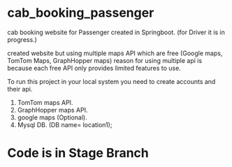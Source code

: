 # cab_booking_passenger
cab booking website for Passenger created in Springboot. (for Driver it is in progress.) 

created website but using multiple maps API which are free (Google maps, TomTom Maps, GraphHopper maps) reason for using multiple api 
is because each free API only provides limited features to use.

To run this project in your local system you need to create accounts and their api.
1. TomTom maps API.
2. GraphHopper maps API.
3. google maps (Optional).
4. Mysql DB. (DB name= location1);
# Code is in Stage Branch
